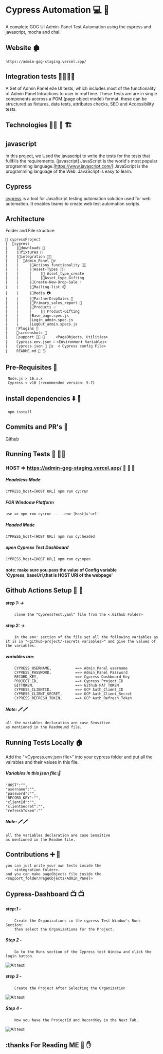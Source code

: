 # Cypress Automation 💻 📕 

A complete GOG UI Admin-Panel Test Automation using the cypress and javascript, mocha and chai.


## Website 🏚️
    https://admin-gog-staging.vercel.app/ 

## Integration tests 🧪🧪🧑‍💻

A Set of Admin Panel e2e UI tests, which includes most of the functionality of Admin Panel  Intractions to user in realTime. 
These Tests are are in single components accross a POM (page object model) format.
these can be structured as fixtures, data tests, attributes checks, SEO and Accessibility tests. 

## Technologies 👨‍🔧 🔨 🏗️

## javascript

 In this project, we Used the javascript to write the tests for the tests that fullfills the requirements.
 [javascript] JavaScript is the world's most popular programming language.[https://www.javascript.com/] JavaScript is the programming language of the Web. JavaScript is easy to learn.

 ## Cypress
[cypress](https://docs.cypress.io/guides/getting-started/installing-cypress) is a tool for  JavaScript testing automation solution used for web automation. It enables teams to create web test automation scripts.

## Architecture
Folder and File structure

```
📁 cypressProject
|  📁cypress
|    |📁downloads 🔽
|    |📁fixtures 🤹
|    |📁integration 🧑‍💻
|    |  📁Admin_Panel 🧍‍♂️
|    |     |📁Actions_functionality 🧑‍🏭
|    |     |📁Asset-Types 👨‍🔬
|    |     |    |📁 Asset_type_create
|    |     |    |📁Asset_type_Gifting
|    |     |📁Create-New-Drop-Sale 💧
|    |     |📁Mailing-list 📫
|    |     |📁Media 📷
|    |     |📁PartnerDropSales 👫
|    |     |📁Primary_sales_report 🧾
|    |     |📁Products ✅
|    |     |    |📁 Product-Gifting
|    |     |Base_page.spec.js
|    |     |Login_admin.spec.js
|    |     |LogOut_admin.specs.js
|    📁Plugins 🔌
|    📁screenshots 📸
|    📁support 🧑‍🦱 🤲     <PageObjects, Utilities>
|    Cypress.env.json ℹ️ <Environment Variables>
|    Cypress.json 🥇 🕵️‍♀️  < Cypress config File>
|    README.md 📖 🖐️   
```
## Pre-Requisites 👣
     Node.js > 16.x.x
     Cypress < v10 (recommended version: 9.7)
 
## install dependencies ⬇️ 🔽
     npm install 

## Commits and PR's 📃
[Github](https://github.com/)


## Running Tests 🏃 🏃‍♂️

### HOST =>  https://admin-gog-staging.vercel.app/   🏃 🏃 🏃

##### Headeless Mode
    CYPRESS_host=[HOST URL] npm run cy:run  
##### FOR Windoow Platform
    use => npm run cy:run -- --env [host]='url'
##### Headed Mode
    CYPRESS_host=[HOST URL] npm run cy:headed
##### open Cypress Test Dashboard
    CYPRESS_host=[HOST URL] npm run cy:open
#### note: make sure you pass the value of Config variable 'Cypress_baseUrl,that is HOST URl of the webpage' 



## Github Actions Setup 🚧 👮


##### step 1: ->
        clone the "CypressTest.yaml" file from the <.Github Folder>
##### step 2: -> 
        in the env: section of the file set all the following variables as it is in "<github-project/-secrets variables>" and give the values of the variables.
    
##### variables are:
```
    CYPRESS_USERNAME,           ==> Admin_Panel username
    CYPRESS_PASSWORD,           ==> Admin_Panel Password
    RECORD_KEY,                 ==> Cypress Dashboard Key
    PROJECT_ID,                 ==> Cypress Project ID
    GITTOKEN,                   ==> Github PAT TOKEN
    CYPRESS_CLIENTID,           ==> GCP Auth_Client_ID
    CYPRESS_CLIENT_SECRET,      ==> GCP Auth_Client_Secret
    CYPRESS_REFRESH_TOKEN,      ==> GCP Auth_Refresh_Token
```
##### Note: 🖊️ 🖊️
    all the variables declaration are case Sensitive 
    as mentioned in the Readme.md file.



## Running Tests Locally 🏠

Add the "<Cypress.env.json file>"  into your cypress folder and put all the vairables and their values in this file. 

##### Variables in this json file:📁
    
    "HOST":"",
    "username":"",
    "password":"",
    "RECORD_KEY":"",
    "clientId":"",
    "clientSecret":"",
    "refreshToken":""
    
##### Note: 🖊️ 🖊️
    all the variables declaration are case Sensitive 
    as mentioned in the Readme file.



## Contributions ➕ 🚮

```
you can just write your own tests inside the 
    <integration folder>.
and you can make pageObjects file inside the <support_folder/PageObjects/Admin_Panel>

```

## Cypress-Dashboard 📺 📺

##### step:1 - 
        Create the Organizations in the cypress Test Window's Runs Section:
        then select the Organizations for the Project.

##### Step 2 - 
        Go to the Runs section of the Cypress test Window and click the login button.

![Alt text](docs/Login.png 'Dashboard Login Page')

##### step 3 - 
        Create the Project After Selecting the Organization
![Alt text](docs/ProjectSetup.png 'Project Setup Page')

##### Step 4 - 
        Now you have the ProjectId and RecordKey in the Next Tab.
![Alt text](docs/projectID_RecordKey.png 'Credentials of the Deshboard service')




## :thanks For Reading ME 🛑 ✋


